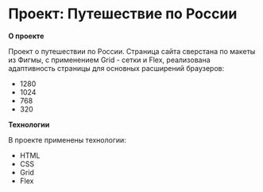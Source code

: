 # Проект: Путешествие по России

**О проекте**

Проект о путешествии по России.
Страница сайта сверстана по макеты из Фигмы, с применением Grid - сетки и Flex, реализована адаптивность страницы для основных расширений браузеров:

- 1280
- 1024
- 768
- 320

**Технологии**

В проекте применены технологии:

- HTML
- CSS
- Grid
- Flex
